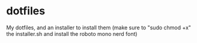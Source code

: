 # dotfiles
My dotfiles, and an installer to install them
(make sure to "sudo chmod +x" the installer.sh and install the roboto mono nerd font)

